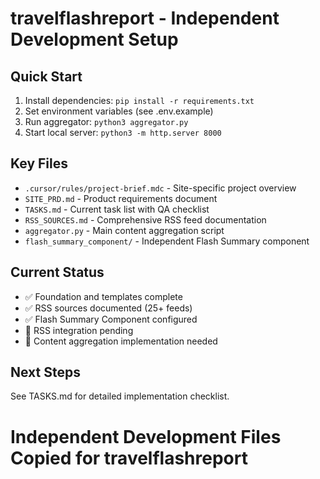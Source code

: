 # travelflashreport - Independent Development Setup

## Quick Start
1. Install dependencies: `pip install -r requirements.txt`
2. Set environment variables (see .env.example)
3. Run aggregator: `python3 aggregator.py`
4. Start local server: `python3 -m http.server 8000`

## Key Files
- `.cursor/rules/project-brief.mdc` - Site-specific project overview
- `SITE_PRD.md` - Product requirements document
- `TASKS.md` - Current task list with QA checklist
- `RSS_SOURCES.md` - Comprehensive RSS feed documentation
- `aggregator.py` - Main content aggregation script
- `flash_summary_component/` - Independent Flash Summary component

## Current Status
- ✅ Foundation and templates complete
- ✅ RSS sources documented (25+ feeds)
- ✅ Flash Summary Component configured
- 🚧 RSS integration pending
- 🚧 Content aggregation implementation needed

## Next Steps
See TASKS.md for detailed implementation checklist.

# Independent Development Files Copied for travelflashreport
